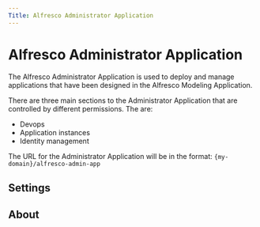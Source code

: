 ```yaml
---
Title: Alfresco Administrator Application
---
```


# Alfresco Administrator Application

The Alfresco Administrator Application is used to deploy and manage applications that have been designed in the Alfresco Modeling Application.

There are three main sections to the Administrator Application that are controlled by different permissions. The are: 

* Devops
* Application instances
* Identity management

The URL for the Administrator Application will be in the format: `{my-domain}/alfresco-admin-app`

## Settings

## About